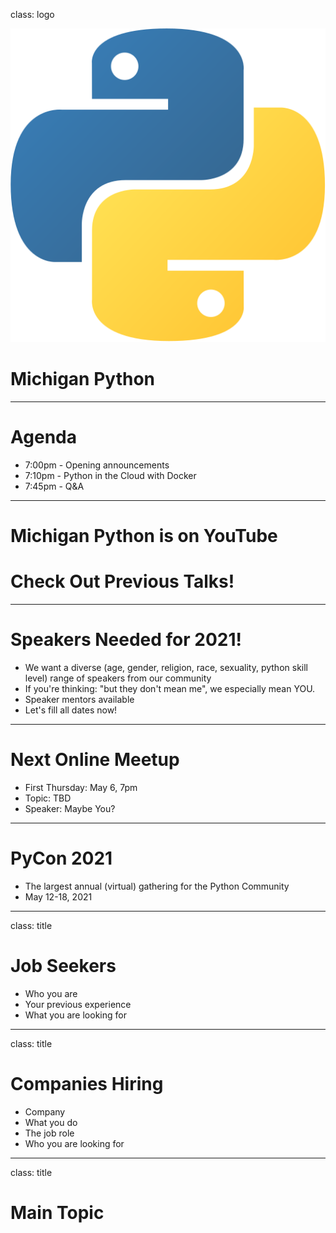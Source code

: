 class: logo

![Michigan Python](python.svg)

# Michigan Python

---

# Agenda

- 7:00pm - Opening announcements
- 7:10pm - Python in the Cloud with Docker
- 7:45pm - Q&A

---

# Michigan Python is on YouTube
# Check Out Previous Talks!

---

# Speakers Needed for 2021!

- We want a diverse (age, gender, religion, race, sexuality, python skill level) range of speakers from our community
- If you're thinking: "but they don't mean me", we especially mean YOU.
- Speaker mentors available
- Let's fill all dates now!

---

# Next Online Meetup

- First Thursday: May 6, 7pm
- Topic: TBD
- Speaker: Maybe You? 

---

# PyCon 2021

- The largest annual (virtual) gathering for the Python Community
- May 12-18, 2021

---

class: title

# Job Seekers

- Who you are
- Your previous experience
- What you are looking for

---

class: title

# Companies Hiring

- Company
- What you do
- The job role
- Who you are looking for

---

class: title

# Main Topic

